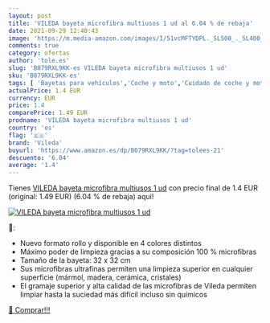 ```yaml
---
layout: post
title: 'VILEDA bayeta microfibra multiusos 1 ud al 6.04 % de rebaja'
date: 2021-09-29 12:40:43
image: 'https://m.media-amazon.com/images/I/51vcMFTYDPL._SL500_._SL400_.jpg'
comments: true
category: ofertas
author: 'tole.es'
slug: 'B079RXL9KK-es VILEDA bayeta microfibra multiusos 1 ud'
sku: 'B079RXL9KK-es'
tags: [ 'Bayetas para vehículos','Coche y moto','Cuidado de coche y moto','Cuidado y limpieza del hogar','Esponjas, bayetas y cepillos','Productos de limpieza para el hogar','Salud y cuidado personal','bayeta','vileda', ]
actualPrice: 1.4 EUR
currency: EUR
price: 1.4
comparePrice: 1.49 EUR
prodname: 'VILEDA bayeta microfibra multiusos 1 ud'
country: 'es'
flag: '🇪🇸'
brand: 'Vileda'
buyurl: 'https://www.amazon.es/dp/B079RXL9KK/?tag=tolees-21'
descuento: '6.04'
average: '1.4'
---
```


Tienes [VILEDA bayeta microfibra multiusos 1 ud](https://www.amazon.es/dp/B079RXL9KK/?tag=tolees-21) con precio final de  1.4 EUR (original: 1.49 EUR) (6.04 %  de rebaja) aqui!

[![VILEDA bayeta microfibra multiusos 1 ud](https://m.media-amazon.com/images/I/51vcMFTYDPL._SL500_._SL400_.jpg)](https://www.amazon.es/dp/B079RXL9KK/?tag=tolees-21)

🔎:

- Nuevo formato rollo y disponible en 4 colores distintos
- Máximo poder de limpieza gracias a su composición 100 % microfibras
- Tamaño de la bayeta: 32 x 32 cm
- Sus microfibras ultrafinas permiten una limpieza superior en cualquier superficie (mármol, madera, cerámica, cristales)
- El gramaje superior y alta calidad de las microfibras de Vileda permiten limpiar hasta la suciedad más difícil incluso sin químicos

[🛒 Comprar!!!](https://www.amazon.es/dp/B079RXL9KK/?tag=tolees-21)
